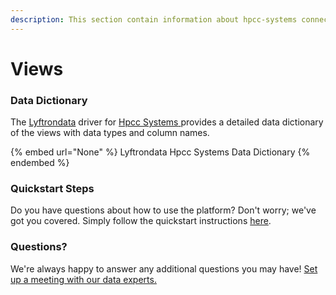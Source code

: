 ```yaml
---
description: This section contain information about hpcc-systems connector views information
---
```


# Views

### Data Dictionary

The [Lyftrondata](https://www.lyftrondata.com/) driver for [Hpcc Systems](None/)[ ](https://www.lyftrondata.com/integration/hpcc-systems/)provides a detailed data dictionary of the views with data types and column names.

{% embed url="None" %}
Lyftrondata Hpcc Systems Data Dictionary
{% endembed %}

### Quickstart Steps

Do you have questions about how to use the platform? Don't worry; we've got you covered. Simply follow the quickstart instructions [here](../README.md).

### Questions? <a href="#questions" id="questions"></a>

We're always happy to answer any additional questions you may have! [Set up a meeting with our data experts.](https://www.lyftrondata.com/book-a-meeting/)


